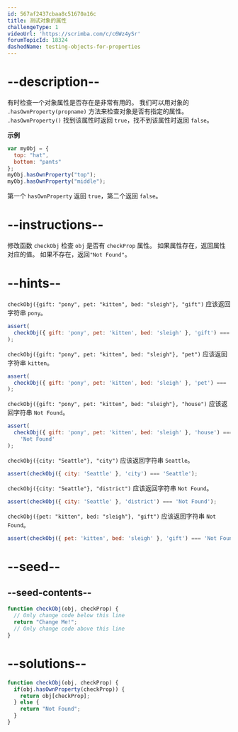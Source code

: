 ```yaml
---
id: 567af2437cbaa8c51670a16c
title: 测试对象的属性
challengeType: 1
videoUrl: 'https://scrimba.com/c/c6Wz4ySr'
forumTopicId: 18324
dashedName: testing-objects-for-properties
---
```


# --description--

有时检查一个对象属性是否存在是非常有用的。 我们可以用对象的 `.hasOwnProperty(propname)` 方法来检查对象是否有指定的属性。 `.hasOwnProperty()` 找到该属性时返回 `true`，找不到该属性时返回 `false`。

**示例**

```js
var myObj = {
  top: "hat",
  bottom: "pants"
};
myObj.hasOwnProperty("top");
myObj.hasOwnProperty("middle");
```

第一个 `hasOwnProperty` 返回 `true`，第二个返回 `false`。

# --instructions--

修改函数 `checkObj` 检查 `obj` 是否有 `checkProp` 属性。 如果属性存在，返回属性对应的值。 如果不存在，返回`"Not Found"`。

# --hints--

`checkObj({gift: "pony", pet: "kitten", bed: "sleigh"}, "gift")` 应该返回字符串 `pony`。

```js
assert(
  checkObj({ gift: 'pony', pet: 'kitten', bed: 'sleigh' }, 'gift') === 'pony'
);
```

`checkObj({gift: "pony", pet: "kitten", bed: "sleigh"}, "pet")` 应该返回字符串 `kitten`。

```js
assert(
  checkObj({ gift: 'pony', pet: 'kitten', bed: 'sleigh' }, 'pet') === 'kitten'
);
```

`checkObj({gift: "pony", pet: "kitten", bed: "sleigh"}, "house")` 应该返回字符串 `Not Found`。

```js
assert(
  checkObj({ gift: 'pony', pet: 'kitten', bed: 'sleigh' }, 'house') ===
    'Not Found'
);
```

`checkObj({city: "Seattle"}, "city")` 应该返回字符串 `Seattle`。

```js
assert(checkObj({ city: 'Seattle' }, 'city') === 'Seattle');
```

`checkObj({city: "Seattle"}, "district")` 应该返回字符串 `Not Found`。

```js
assert(checkObj({ city: 'Seattle' }, 'district') === 'Not Found');
```

`checkObj({pet: "kitten", bed: "sleigh"}, "gift")` 应该返回字符串 `Not Found`。

```js
assert(checkObj({ pet: 'kitten', bed: 'sleigh' }, 'gift') === 'Not Found');
```

# --seed--

## --seed-contents--

```js
function checkObj(obj, checkProp) {
  // Only change code below this line
  return "Change Me!";
  // Only change code above this line
}
```

# --solutions--

```js
function checkObj(obj, checkProp) {
  if(obj.hasOwnProperty(checkProp)) {
    return obj[checkProp];
  } else {
    return "Not Found";
  }
}
```
